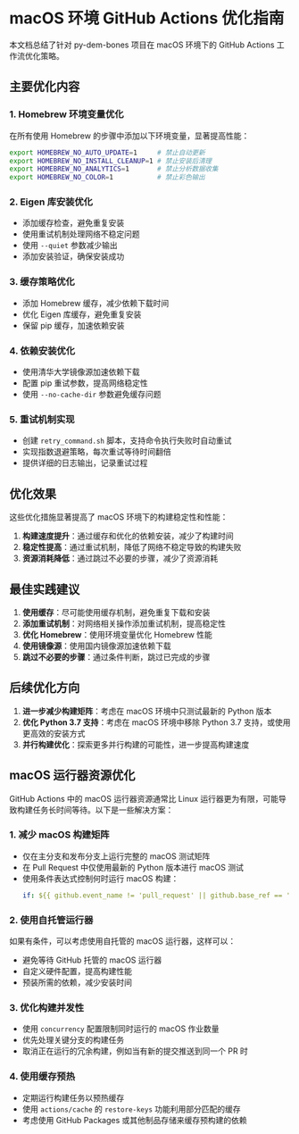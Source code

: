 # macOS 环境 GitHub Actions 优化指南

本文档总结了针对 py-dem-bones 项目在 macOS 环境下的 GitHub Actions 工作流优化策略。

## 主要优化内容

### 1. Homebrew 环境变量优化

在所有使用 Homebrew 的步骤中添加以下环境变量，显著提高性能：

```bash
export HOMEBREW_NO_AUTO_UPDATE=1     # 禁止自动更新
export HOMEBREW_NO_INSTALL_CLEANUP=1 # 禁止安装后清理
export HOMEBREW_NO_ANALYTICS=1       # 禁止分析数据收集
export HOMEBREW_NO_COLOR=1           # 禁止彩色输出
```

### 2. Eigen 库安装优化

- 添加缓存检查，避免重复安装
- 使用重试机制处理网络不稳定问题
- 使用 `--quiet` 参数减少输出
- 添加安装验证，确保安装成功

### 3. 缓存策略优化

- 添加 Homebrew 缓存，减少依赖下载时间
- 优化 Eigen 库缓存，避免重复安装
- 保留 pip 缓存，加速依赖安装

### 4. 依赖安装优化

- 使用清华大学镜像源加速依赖下载
- 配置 pip 重试参数，提高网络稳定性
- 使用 `--no-cache-dir` 参数避免缓存问题

### 5. 重试机制实现

- 创建 `retry_command.sh` 脚本，支持命令执行失败时自动重试
- 实现指数退避策略，每次重试等待时间翻倍
- 提供详细的日志输出，记录重试过程

## 优化效果

这些优化措施显著提高了 macOS 环境下的构建稳定性和性能：

1. **构建速度提升**：通过缓存和优化的依赖安装，减少了构建时间
2. **稳定性提高**：通过重试机制，降低了网络不稳定导致的构建失败
3. **资源消耗降低**：通过跳过不必要的步骤，减少了资源消耗

## 最佳实践建议

1. **使用缓存**：尽可能使用缓存机制，避免重复下载和安装
2. **添加重试机制**：对网络相关操作添加重试机制，提高稳定性
3. **优化 Homebrew**：使用环境变量优化 Homebrew 性能
4. **使用镜像源**：使用国内镜像源加速依赖下载
5. **跳过不必要的步骤**：通过条件判断，跳过已完成的步骤

## 后续优化方向

1. **进一步减少构建矩阵**：考虑在 macOS 环境中只测试最新的 Python 版本
2. **优化 Python 3.7 支持**：考虑在 macOS 环境中移除 Python 3.7 支持，或使用更高效的安装方式
3. **并行构建优化**：探索更多并行构建的可能性，进一步提高构建速度

## macOS 运行器资源优化

GitHub Actions 中的 macOS 运行器资源通常比 Linux 运行器更为有限，可能导致构建任务长时间等待。以下是一些解决方案：

### 1. 减少 macOS 构建矩阵

- 仅在主分支和发布分支上运行完整的 macOS 测试矩阵
- 在 Pull Request 中仅使用最新的 Python 版本进行 macOS 测试
- 使用条件表达式控制何时运行 macOS 构建：
  ```yaml
  if: ${{ github.event_name != 'pull_request' || github.base_ref == 'main' }}
  ```

### 2. 使用自托管运行器

如果有条件，可以考虑使用自托管的 macOS 运行器，这样可以：
- 避免等待 GitHub 托管的 macOS 运行器
- 自定义硬件配置，提高构建性能
- 预装所需的依赖，减少安装时间

### 3. 优化构建并发性

- 使用 `concurrency` 配置限制同时运行的 macOS 作业数量
- 优先处理关键分支的构建任务
- 取消正在运行的冗余构建，例如当有新的提交推送到同一个 PR 时

### 4. 使用缓存预热

- 定期运行构建任务以预热缓存
- 使用 `actions/cache` 的 `restore-keys` 功能利用部分匹配的缓存
- 考虑使用 GitHub Packages 或其他制品存储来缓存预构建的依赖
